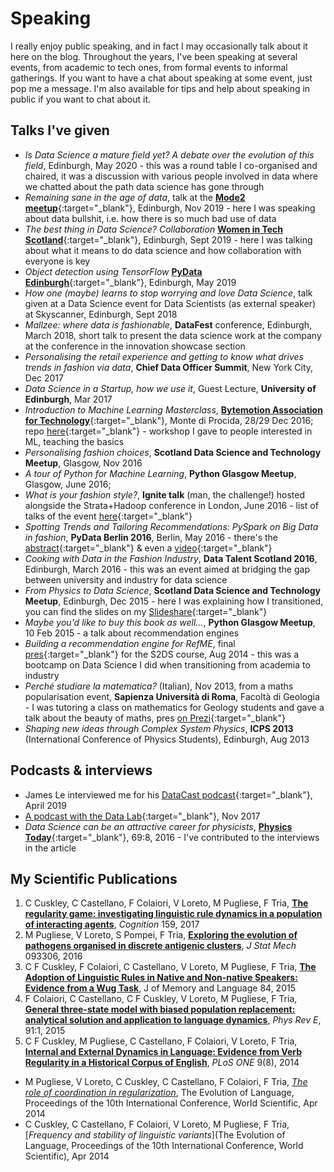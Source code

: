 # Speaking

I really enjoy public speaking, and in fact I may occasionally talk about it here on the blog. Throughout the years, I've been speaking at several events, from academic to tech ones, from formal events to informal gatherings. If you want to have a chat about speaking at some event, just pop me a message. I'm also available for tips and help about speaking in public if you want to chat about it.

## Talks I've given

* *Is Data Science a mature field yet? A debate over the evolution of this field*, Edinburgh, May 2020 - this was a round table I co-organised and chaired, it was a discussion with various people involved in data where we chatted about the path data science has gone through
* *Remaining sane in the age of data*, talk at the [**Mode2 meetup**](https://www2.slideshare.net/martinapugliese1800/remaining-sane-in-the-age-of-data){:target="_blank"}, Edinburgh, Nov 2019 - here I was speaking about data bullshit, i.e. how there is so much bad use of data
* *The best thing in Data Science? Collaboration* [**Women in Tech Scotland**](https://www2.slideshare.net/martinapugliese1800/the-best-thing-in-data-science-collaboration){:target="_blank"}, Edinburgh, Sept 2019 - here I was talking about what it means to do data science and how collaboration with everyone is key
* *Object detection using TensorFlow* [**PyData Edinburgh**](https://github.com/pydataedinburgh/meetups/tree/1c5a2055cc37b50bf292de010f3489a466bd34a8/meetup-2019-05-02/martina-pugliese-object-detection-tensorflow){:target="_blank"}, Edinburgh, May 2019
* *How one (maybe) learns to stop worrying and love Data Science*, talk given at a Data Science event for Data Scientists (as external speaker) at Skyscanner, Edinburgh, Sept 2018
* *Mallzee: where data is fashionable*, **DataFest** conference, Edinburgh, March 2018, short talk to present the data science work at the company at the conference in the innovation showcase section
* *Personalising the retail experience and getting to know what drives trends in fashion via data*, **Chief Data Officer Summit**, New York City, Dec 2017
* *Data Science in a Startup, how we use it*, Guest Lecture, **University of Edinburgh**, Mar 2017
* *Introduction to Machine Learning Masterclass*, [**Bytemotion Association for Technology**](http://www.bytemotion.it){:target="_blank"}, Monte di Procida, 28/29 Dec 2016; repo [here](https://github.com/martinapugliese/bytemotion-masterclass2016){:target="_blank"} - workshop I gave to people interested in ML, teaching the basics
* *Personalising fashion choices*, **Scotland Data Science and Technology Meetup**, Glasgow, Nov 2016
* *A tour of Python for Machine Learning*, **Python Glasgow Meetup**, Glasgow, June 2016;
* *What is your fashion style?*, **Ignite talk** (man, the challenge!) hosted alongside the Strata+Hadoop conference in London, June 2016 - list of talks of the event [here](http://conferences.oreilly.com/strata/hadoop-big-data-eu/public/schedule/detail/51480){:target="_blank"}
* *Spotting Trends and Tailoring Recommendations: PySpark on Big Data in fashion*, **PyData Berlin 2016**, Berlin, May 2016 - there's the [abstract](http://pydata.org/berlin2016/schedule/presentation/3/){:target="_blank"} & even a [video](https://www.youtube.com/watch?v=iQ-naTZr8tM){:target="_blank"}
* *Cooking with Data in the Fashion Industry*, **Data Talent Scotland 2016**, Edinburgh, March 2016 - this was an event aimed at bridging the gap between university and industry for data science
* *From Physics to Data Science*, **Scotland Data Science and Technology Meetup**, Edinburgh, Dec 2015 - here I was explaining how I transitioned, you can find the slides on my [Slideshare](https://www2.slideshare.net/martinapugliese1800/fromphysicstodatascience){:target="_blank"}
* *Maybe you'd like to buy this book as well...*, **Python Glasgow Meetup**, 10 Feb 2015 - a talk about recommendation engines
* *Building a recommendation engine for RefME*, final [pres](https://www2.slideshare.net/martinapugliese1800/140903-ref-mepresentation){:target="_blank"} for the S2DS course, Aug 2014 - this was a bootcamp on Data Science I did when transitioning from academia to industry
* *Perché studiare la matematica?* (Italian), Nov 2013, from a maths popularisation event, **Sapienza Università di Roma**, Facoltà di Geologia - I was tutoring a class on mathematics for Geology students and gave a talk about the beauty of maths, pres [on Prezi](https://prezi.com/olmliyeajays/perche-studiare-la-matematica/){:target="_blank"}
* *Shaping new ideas through Complex System Physics*, **ICPS 2013** (International Conference of Physics Students), Edinburgh, Aug 2013

## Podcasts & interviews

* James Le interviewed me for his [DataCast podcast](https://jameskle.com/writes/martina-pugliese){:target="_blank"}, April 2019
* [A podcast with the Data Lab](https://thedatalab.podbean.com/e/martina-pugliese-data-science-lead-at-mallzee/){:target="_blank"}, Nov 2017
* *Data Science can be an attractive career for physicists*, [**Physics Today**](http://physicstoday.scitation.org/doi/full/10.1063/PT.3.3261){:target="_blank"}, 69:8, 2016 - I've contributed to the interviews in the article

## My Scientific Publications

1. C Cuskley, C Castellano, F Colaiori, V Loreto, M Pugliese, F Tria, [**The regularity game: investigating linguistic rule dynamics in a population of interacting agents**](https://www.sciencedirect.com/science/article/abs/pii/S0010027716302670), _Cognition_ 159, 2017
2. M Pugliese, V Loreto, S Pompei, F Tria, [**Exploring the evolution of pathogens organised in discrete antigenic clusters**](https://iopscience.iop.org/article/10.1088/1742-5468/2016/09/093306/meta), _J Stat Mech_ 093306, 2016
3. C F Cuskley, F Colaiori, C Castellano, V Loreto, M Pugliese, F Tria, [**The Adoption of Linguistic Rules in Native and Non-native Speakers: Evidence from a Wug Task**](https://www.sciencedirect.com/science/article/pii/S0749596X15000790), J of Memory and Language 84, 2015
4. F Colaiori, C Castellano, C F Cuskley, V Loreto, M Pugliese, F Tria, [**General three-state model with biased population replacement: analytical solution and application to language dynamics**](https://journals.aps.org/pre/abstract/10.1103/PhysRevE.91.012808), _Phys Rev E_, 91:1, 2015
5. C F Cuskley, M Pugliese, C Castellano, F Colaiori, V Loreto, F Tria, [**Internal and External Dynamics in Language: Evidence from Verb Regularity in a Historical Corpus of English**](https://doi.org/10.1371/journal.pone.0102882), _PLoS ONE_ 9(8), 2014
* M Pugliese, V Loreto, C Cuskley, C Castellano, F Colaiori, F Tria, [*The role of coordination in regularization*](https://www.researchgate.net/publication/264515347_The_role_of_coordination_in_regularization), The Evolution of Language, Proceedings of the 10th International Conference, World Scientific, Apr 2014
* C Cuskley, C Castellano, F Colaiori, V Loreto, M Pugliese, F Tria, [*Frequency and stability of linguistic variants*](The Evolution of Language, Proceedings of the 10th International Conference, World Scientific), Apr 2014

